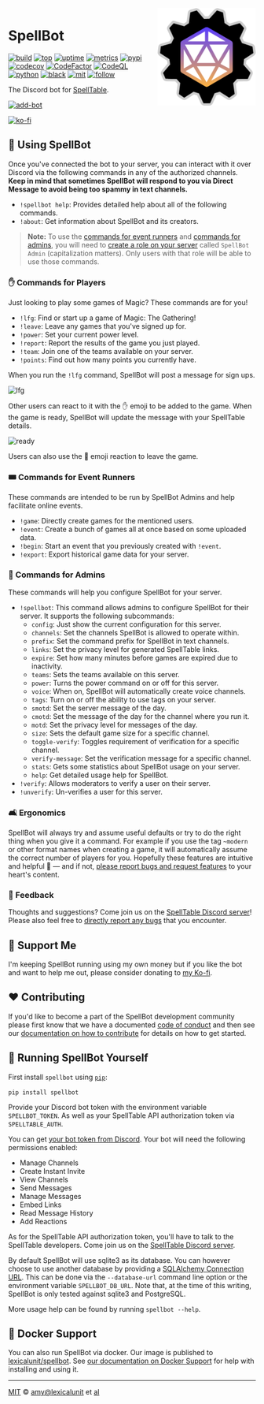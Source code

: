<img align="right" width="200" src="https://raw.githubusercontent.com/lexicalunit/spellbot/master/spellbot.png" />

# SpellBot

[![build][build-badge]][build]
[![top][top-badge]][top]
[![uptime][uptime-badge]][uptime]
[![metrics][metrics-badge]][metrics]
[![pypi][pypi-badge]][pypi]
[![codecov][codecov-badge]][codecov]
[![CodeFactor][factor-badge]][factor]
[![CodeQL][codeql-badge]][security]
[![python][python-badge]][python]
[![black][black-badge]][black]
[![mit][mit-badge]][mit]
[![follow][follow-badge]][follow]

The Discord bot for [SpellTable][spelltable].

[![add-bot][add-bot-button]][add-bot]

[![ko-fi][kofi-button]][ko-fi]

## 🤖 Using SpellBot

Once you've connected the bot to your server, you can interact with it over
Discord via the following commands in any of the authorized channels. **Keep in
mind that sometimes SpellBot will respond to you via Direct Message to avoid
being too spammy in text channels.**

- `!spellbot help`: Provides detailed help about all of the following commands.
- `!about`: Get information about SpellBot and its creators.

> **Note:** To use the
> [commands for event runners](#%EF%B8%8F-commands-for-event-runners)
> and [commands for admins](#-commands-for-admins), you will need to
> [create a role on your server][create-role] called `SpellBot Admin`
> (capitalization matters). Only users with that role will be able to use those
> commands.

### ✋ Commands for Players

Just looking to play some games of Magic? These commands are for you!

- `!lfg`: Find or start up a game of Magic: The Gathering!
- `!leave`: Leave any games that you've signed up for.
- `!power`: Set your current power level.
- `!report`: Report the results of the game you just played.
- `!team`: Join one of the teams available on your server.
- `!points`: Find out how many points you currently have.

When you run the `!lfg` command, SpellBot will post a message for sign ups.

![lfg][lfg]

Other users can react to it with the ✋ emoji to be added to the game. When the
game is ready, SpellBot will update the message with your SpellTable details.

![ready][ready]

Users can also use the 🚫 emoji reaction to leave the game.

### 🎟️ Commands for Event Runners

These commands are intended to be run by SpellBot Admins and help facilitate
online events.

- `!game`: Directly create games for the mentioned users.
- `!event`: Create a bunch of games all at once based on some uploaded data.
- `!begin`: Start an event that you previously created with `!event`.
- `!export`: Export historical game data for your server.

### 👑 Commands for Admins

These commands will help you configure SpellBot for your server.

- `!spellbot`: This command allows admins to configure SpellBot for their
               server. It supports the following subcommands:
  - `config`: Just show the current configuration for this server.
  - `channels`: Set the channels SpellBot is allowed to operate within.
  - `prefix`: Set the command prefix for SpellBot in text channels.
  - `links`: Set the privacy level for generated SpellTable links.
  - `expire`: Set how many minutes before games are expired due to inactivity.
  - `teams`: Sets the teams available on this server.
  - `power`: Turns the power command on or off for this server.
  - `voice`: When on, SpellBot will automatically create voice channels.
  - `tags`: Turn on or off the ability to use tags on your server.
  - `smotd`: Set the server message of the day.
  - `cmotd`: Set the message of the day for the channel where you run it.
  - `motd`: Set the privacy level for messages of the day.
  - `size`: Sets the default game size for a specific channel.
  - `toggle-verify`: Toggles requirement of verification for a specific channel.
  - `verify-message`: Set the verification message for a specific channel.
  - `stats`: Gets some statistics about SpellBot usage on your server.
  - `help`: Get detailed usage help for SpellBot.
- `!verify`: Allows moderators to verify a user on their server.
- `!unverify`: Un-verifies a user for this server.

### 🛋️ Ergonomics

SpellBot will always try and assume useful defaults or try to do the right thing
when you give it a command. For example if you use the tag <code>~modern</code>
or other format names when creating a game, it will automatically assume the
correct number of players for you. Hopefully these features are intuitive and
helpful 🤞 — and if not, [please report bugs and request features][issues]
to your heart's content.

### 🎤 Feedback

Thoughts and suggestions? Come join us on the
[SpellTable Discord server][discord-invite]! Please also feel free
to [directly report any bugs][issues] that you encounter.

## 🙌 Support Me

I'm keeping SpellBot running using my own money but if you like the bot and want
to help me out, please consider donating to [my Ko-fi][ko-fi].

## ❤️ Contributing

If you'd like to become a part of the SpellBot development community please
first know that we have a documented [code of conduct](CODE_OF_CONDUCT.md) and
then see our [documentation on how to contribute](CONTRIBUTING.md) for details
on how to get started.

## 🔧 Running SpellBot Yourself

First install `spellbot` using [`pip`](https://pip.pypa.io/en/stable/):

```shell
pip install spellbot
```

Provide your Discord bot token with the environment variable `SPELLBOT_TOKEN`.
As well as your SpellTable API authorization token via `SPELLTABLE_AUTH`.

You can get [your bot token from Discord][discord-bot-docs]. Your bot will
need the following permissions enabled:

- Manage Channels
- Create Instant Invite
- View Channels
- Send Messages
- Manage Messages
- Embed Links
- Read Message History
- Add Reactions

As for the SpellTable API authorization token, you'll have to talk to the
SpellTable developers. Come join us on the
[SpellTable Discord server][spelltable-discord].

By default SpellBot will use sqlite3 as its database. You can however choose to
use another database by providing a [SQLAlchemy Connection URL][db-url]. This
can be done via the `--database-url` command line option or the environment
variable `SPELLBOT_DB_URL`. Note that, at the time of this writing, SpellBot is
only tested against sqlite3 and PostgreSQL.

More usage help can be found by running `spellbot --help`.

## 🐳 Docker Support

You can also run SpellBot via docker. Our image is published to
[lexicalunit/spellbot][docker-hub]. See [our documentation on Docker Support](DOCKER.md) for help
with installing and using it.

---

[MIT][mit] © [amy@lexicalunit][lexicalunit] et [al][contributors]

[add-bot-button]:     https://user-images.githubusercontent.com/1903876/88951823-5d6c9a00-d24b-11ea-8523-d256ccbf4a3c.png
[add-bot]:            https://discordapp.com/api/oauth2/authorize?client_id=725510263251402832&permissions=93265&scope=bot
[black-badge]:        https://img.shields.io/badge/code%20style-black-000000.svg
[black]:              https://github.com/psf/black
[build-badge]:        https://github.com/lexicalunit/spellbot/workflows/build/badge.svg
[build]:              https://github.com/lexicalunit/spellbot/actions
[codecov-badge]:      https://codecov.io/gh/lexicalunit/spellbot/branch/master/graph/badge.svg
[codecov]:            https://codecov.io/gh/lexicalunit/spellbot
[codeql-badge]:       https://github.com/lexicalunit/spellbot/workflows/CodeQL/badge.svg
[contributors]:       https://github.com/lexicalunit/spellbot/graphs/contributors
[create-role]:        https://support.discord.com/hc/en-us/articles/206029707-How-do-I-set-up-Permissions-
[db-url]:             https://docs.sqlalchemy.org/en/latest/core/engines.html
[discord-bot-docs]:   https://discord.com/developers/docs/topics/oauth2#bots
[discord-invite]:     https://discord.gg/zXzgqMN
[docker-hub]:         https://hub.docker.com/r/lexicalunit/spellbot
[factor-badge]:       https://www.codefactor.io/repository/github/lexicalunit/spellbot/badge
[factor]:             https://www.codefactor.io/repository/github/lexicalunit/spellbot
[follow-badge]:       https://img.shields.io/twitter/follow/SpellBotIO?style=social
[follow]:             https://twitter.com/intent/follow?screen_name=SpellBotIO
[issues]:             https://github.com/lexicalunit/spellbot/issues
[ko-fi]:              https://ko-fi.com/Y8Y51VTHZ
[kofi-button]:        https://user-images.githubusercontent.com/1903876/88951826-5e053080-d24b-11ea-9a81-f1b5431a5d4b.png
[lexicalunit]:        http://github.com/lexicalunit
[lfg]:                https://user-images.githubusercontent.com/1903876/91242259-cedd2280-e6fb-11ea-8d30-e7127b6f96e9.png
[metrics-badge]:      https://img.shields.io/badge/metrics-grafana-orange.svg
[metrics]:            https://lexicalunit.grafana.net/d/4TSUCbcMz/spellbot?orgId=1
[mit-badge]:          https://img.shields.io/badge/License-MIT-yellow.svg
[mit]:                https://opensource.org/licenses/MIT
[pypi-badge]:         https://img.shields.io/pypi/v/spellbot
[pypi]:               https://pypi.org/project/spellbot/
[python-badge]:       https://img.shields.io/badge/python-3.7+-blue.svg
[python]:             https://www.python.org/
[ready]:              https://user-images.githubusercontent.com/1903876/91242257-cdabf580-e6fb-11ea-86ad-8f1aaf6d34dc.png
[security]:           https://github.com/lexicalunit/spellbot/security
[spelltable-discord]: https://discord.gg/zXzgqMN
[spelltable]:         https://www.spelltable.com/
[top-badge]:          https://top.gg/api/widget/status/725510263251402832.svg?noavatar=true
[top]:                https://top.gg/bot/725510263251402832
[uptime-badge]:       https://img.shields.io/uptimerobot/ratio/m785764282-c51c742e56a87d802968efcc
[uptime]:             https://uptimerobot.com/dashboard#785764282
